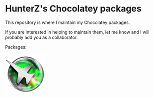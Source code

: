 # HunterZ's Chocolatey packages

This repository is where I maintain my Chocolatey packages.

If you are interested in helping to maintain them, let me know and I will probably add you as a collaborator.

Packages:

[![msiafterburner](msiafterburner/MSIAfterburner.png)](https://github.com/HunterZ/choco/tree/master/msiafterburner)
